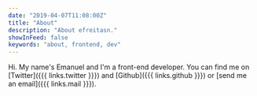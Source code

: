 ```yaml
---
date: "2019-04-07T11:08:00Z"
title: "About"
description: "About efreitasn."
showInFeed: false
keywords: "about, frontend, dev"
---
```

Hi. My name's Emanuel and I'm a front-end developer.
You can find me on [Twitter]({{{ links.twitter }}}) and [Github]({{{ links.github }}}) or [send me an email]({{{ links.mail }}}).